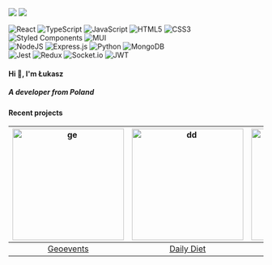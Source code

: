 ![](https://github-readme-stats.vercel.app/api?username=lukaszmielczarekdev&theme=dark&hide_border=true&include_all_commits=true&count_private=true) ![](https://github-readme-stats.vercel.app/api/top-langs?username=lukaszmielczarekdev&show_icons=true&theme=dark&hide_border=true&locale=en&layout=compact)

![React](https://img.shields.io/badge/react-%2320232a.svg?style=flat&logo=react&logoColor=%2361DAFB) ![TypeScript](https://img.shields.io/badge/typescript-%23007ACC.svg?style=flat&logo=typescript&logoColor=white) ![JavaScript](https://img.shields.io/badge/javascript-%23323330.svg?style=flat&logo=javascript&logoColor=%23F7DF1E) ![HTML5](https://img.shields.io/badge/html5-%23E34F26.svg?style=flat&logo=html5&logoColor=white) ![CSS3](https://img.shields.io/badge/css3-%231572B6.svg?style=flat&logo=css3&logoColor=white) ![Styled Components](https://img.shields.io/badge/styled--components-DB7093?style=flat&logo=styled-components&logoColor=white) ![MUI](https://img.shields.io/badge/MUI-%230081CB.svg?style=flat&logo=material-ui&logoColor=white) <br/>
![NodeJS](https://img.shields.io/badge/node.js-6DA55F?style=flat&logo=node.js&logoColor=white) ![Express.js](https://img.shields.io/badge/express.js-%23404d59.svg?style=flat&logo=express&logoColor=%2361DAFB) ![Python](https://img.shields.io/badge/python-3670A0?style=flat&logo=python&logoColor=ffdd54) ![MongoDB](https://img.shields.io/badge/MongoDB-%234ea94b.svg?style=flat&logo=mongodb&logoColor=white)<br/>
![Jest](https://img.shields.io/badge/Jest-913E4B?style=flat&logo=jest&badgeColor=913E4B) ![Redux](https://img.shields.io/badge/redux-%23593d88.svg?style=flat&logo=redux&logoColor=white) ![Socket.io](https://img.shields.io/badge/Socket.io-black?style=flat&logo=socket.io&badgeColor=010101) ![JWT](https://img.shields.io/badge/JWT-black?style=flat&logo=JSON%20web%20tokens)

#### Hi 👋, I'm Łukasz
##### A developer from Poland

#### Recent projects

<img width="220px" alt="ge" src="https://user-images.githubusercontent.com/88770213/216424986-96c906ec-45da-46e1-aba5-69209f0506ef.png"> | <img width="220px" alt="dd" src="https://user-images.githubusercontent.com/88770213/216427389-38df8ac8-a000-43ee-aab5-d9c6f1351568.png">| <img width="220px" alt="ri" src="https://user-images.githubusercontent.com/88770213/216428680-2711b5a7-6df0-4331-8afc-3ec96a43222a.png"> | <img width="220px" alt="wyin" src="https://user-images.githubusercontent.com/88770213/219350745-d32a54d4-5aeb-43c5-b13e-35d05a74f5b1.png"> | <img width="220px" alt="iw" src="https://user-images.githubusercontent.com/88770213/219366910-a6b9772d-2c20-4bc5-8ede-b6f0f229a295.png">
:-------------------------:|:-------------------------:|:-------------------------: |:-------------------------: |:-------------------------:
[Geoevents](https://geoevents.pages.dev "Geoevents") | [Daily Diet](https://daily-diet.pages.dev "Daily Diet") |[Rocket English](https://rocket-english.pages.dev "Rocket English")  |[What Year Is Now?](https://app-ci.spio-wyin.workers.dev "What Year Is Now?") | [Imagewave](https://imagewave.pages.dev "Imagewave")



